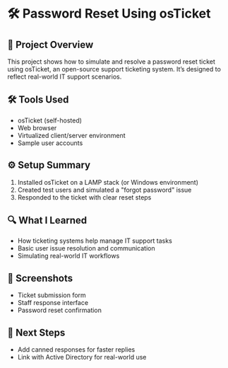 # 🛠️ Password Reset Using osTicket

## 📝 Project Overview
This project shows how to simulate and resolve a password reset ticket using osTicket, an open-source support ticketing system. It’s designed to reflect real-world IT support scenarios.

## 🛠️ Tools Used
- osTicket (self-hosted)
- Web browser
- Virtualized client/server environment
- Sample user accounts

## ⚙️ Setup Summary
1. Installed osTicket on a LAMP stack (or Windows environment)
2. Created test users and simulated a "forgot password" issue
3. Responded to the ticket with clear reset steps

## 🔍 What I Learned
- How ticketing systems help manage IT support tasks
- Basic user issue resolution and communication
- Simulating real-world IT workflows

## 📸 Screenshots
- Ticket submission form
- Staff response interface
- Password reset confirmation

## 🚀 Next Steps
- Add canned responses for faster replies
- Link with Active Directory for real-world use
